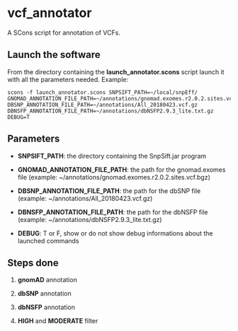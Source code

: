 # vcf_annotator

A SCons script for annotation of VCFs.

## Launch the software

From the directory containing the **launch_annotator.scons** script launch it with all the parameters needed.
Example:

```
scons -f launch_annotator.scons SNPSIFT_PATH=~/local/snpEff/ GNOMAD_ANNOTATION_FILE_PATH=~/annotations/gnomad.exomes.r2.0.2.sites.vcf.bgz DBSNP_ANNOTATION_FILE_PATH=~/annotations/All_20180423.vcf.gz DBNSFP_ANNOTATION_FILE_PATH=~/annotations/dbNSFP2.9.3_lite.txt.gz  DEBUG=T
```

## Parameters

- **SNPSIFT_PATH**: the directory containing the SnpSift.jar program

- **GNOMAD_ANNOTATION_FILE_PATH**: the path for the gnomad.exomes file (example: ~/annotations/gnomad.exomes.r2.0.2.sites.vcf.bgz)

- **DBSNP_ANNOTATION_FILE_PATH**: the path for the dbSNP file (example: ~/annotations/All_20180423.vcf.gz)

- **DBNSFP_ANNOTATION_FILE_PATH**: the path for the dbNSFP file (example: ~/annotations/dbNSFP2.9.3_lite.txt.gz)

- **DEBUG**: T or F, show or do not show debug informations about the launched commands


## Steps done

1. **gnomAD** annotation

2. **dbSNP** annotation

3. **dbNSFP** annotation

4. **HIGH** and **MODERATE** filter
